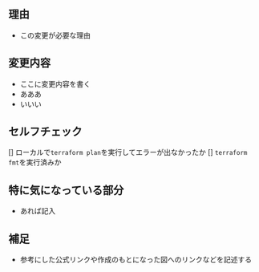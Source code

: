 ## 理由

- この変更が必要な理由


## 変更内容

- ここに変更内容を書く
- あああ
- いいい

## セルフチェック

[] ローカルで`terraform plan`を実行してエラーが出なかったか
[] `terraform fmt`を実行済みか

## 特に気になっている部分

- あれば記入

## 補足

- 参考にした公式リンクや作成のもとになった図へのリンクなどを記述する